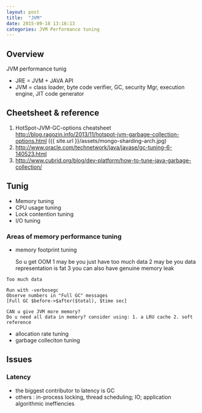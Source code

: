 ```yaml
---
layout: post
title:  "JVM"
date: 2015-09-18 13:16:13
categories: JVM Performance tuning
---
```

## Overview
JVM performance tunig

- JRE = JVM + JAVA API
- JVM = class loader, byte code verifier, GC, security Mgr, execution engine, JIT code generator

## Cheetsheet & reference
1. HotSpot-JVM-GC-options cheatsheet
http://blog.ragozin.info/2013/11/hotspot-jvm-garbage-collection-options.html
 ({{ site.url }}/assets/mongo-sharding-arch.jpg)
2. http://www.oracle.com/technetwork/java/javase/gc-tuning-6-140523.html
3. http://www.cubrid.org/blog/dev-platform/how-to-tune-java-garbage-collection/

## Tunig
- Memory tuning
- CPU usage tuning
- Lock contention tuning
- I/O tuning 

### Areas of memory performance tuning
- memory footprint tuning

    So u get OOM 
    1 may be you just have too much data
    2 may be you data representation is fat
    3 you can also have genuine memory leak


```
Too much data

Run with -verbosegc
Observe numbers in "Full GC" messages
[Full GC $before->$after($total), $time sec]

CAN u give JVM more memory?
Do u need all data in memory? consider using: 1. a LRU cache 2. soft reference
```


- allocation rate tuning
- garbage colleciton tuning



## Issues
### Latency
- the biggest contributor to latency is GC
- others : in-process locking, thread scheduling; IO; application algorithmic ineffiencies


